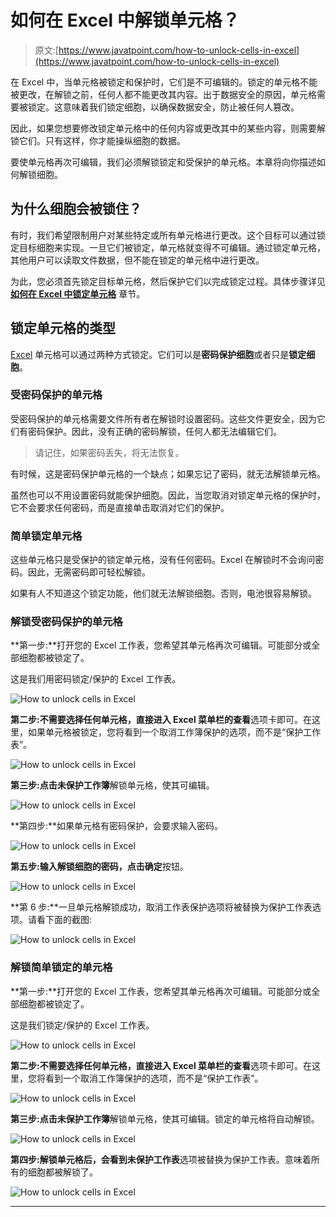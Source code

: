 # 如何在 Excel 中解锁单元格？

> 原文:[https://www.javatpoint.com/how-to-unlock-cells-in-excel](https://www.javatpoint.com/how-to-unlock-cells-in-excel)

在 Excel 中，当单元格被锁定和保护时，它们是不可编辑的。锁定的单元格不能被更改，在解锁之前，任何人都不能更改其内容。出于数据安全的原因，单元格需要被锁定。这意味着我们锁定细胞，以确保数据安全，防止被任何人篡改。

因此，如果您想要修改锁定单元格中的任何内容或更改其中的某些内容，则需要解锁它们。只有这样，你才能操纵细胞的数据。

要使单元格再次可编辑，我们必须解锁锁定和受保护的单元格。本章将向你描述如何解锁细胞。

## 为什么细胞会被锁住？

有时，我们希望限制用户对某些特定或所有单元格进行更改。这个目标可以通过锁定目标细胞来实现。一旦它们被锁定，单元格就变得不可编辑。通过锁定单元格，其他用户可以读取文件数据，但不能在锁定的单元格中进行更改。

为此，您必须首先锁定目标单元格，然后保护它们以完成锁定过程。具体步骤详见 [**如何在 Excel 中锁定单元格**](how-to-lock-cells-in-excel) 章节。

## 锁定单元格的类型

[Excel](https://www.javatpoint.com/excel-tutorial) 单元格可以通过两种方式锁定。它们可以是**密码保护细胞**或者只是**锁定细胞**。

### 受密码保护的单元格

受密码保护的单元格需要文件所有者在解锁时设置密码。这些文件更安全，因为它们有密码保护。因此，没有正确的密码解锁，任何人都无法编辑它们。

> 请记住，如果密码丢失，将无法恢复。

有时候，这是密码保护单元格的一个缺点；如果忘记了密码，就无法解锁单元格。

虽然也可以不用设置密码就能保护细胞。因此，当您取消对锁定单元格的保护时，它不会要求任何密码，而是直接单击取消对它们的保护。

### 简单锁定单元格

这些单元格只是受保护的锁定单元格，没有任何密码。Excel 在解锁时不会询问密码。因此，无需密码即可轻松解锁。

如果有人不知道这个锁定功能，他们就无法解锁细胞。否则，电池很容易解锁。

### 解锁受密码保护的单元格

**第一步:**打开您的 Excel 工作表，您希望其单元格再次可编辑。可能部分或全部细胞都被锁定了。

这是我们用密码锁定/保护的 Excel 工作表。

![How to unlock cells in Excel](img/546728abecfc27f9cf4610953f647151.png)

**第二步:**不需要选择任何单元格，直接进入 Excel 菜单栏的**查看**选项卡即可。在这里，如果单元格被锁定，您将看到一个取消工作簿保护的选项，而不是“保护工作表”。

![How to unlock cells in Excel](img/780eb84c57429b9ae6a65527e2cdb421.png)

**第三步:**点击**未保护工作簿**解锁单元格，使其可编辑。

![How to unlock cells in Excel](img/4275cb9e634fcd627b935473369e3b37.png)

**第四步:**如果单元格有密码保护，会要求输入密码。

![How to unlock cells in Excel](img/fc573a59acd49d751e1adaa94e986f53.png)

**第五步:**输入解锁细胞的密码，点击**确定**按钮。

![How to unlock cells in Excel](img/b4df88d2057024ad447ce6cf06b16854.png)

**第 6 步:**一旦单元格解锁成功，取消工作表保护选项将被替换为保护工作表选项。请看下面的截图:

![How to unlock cells in Excel](img/76fbe75e59aedd05a49ae641d22e623d.png)

### 解锁简单锁定的单元格

**第一步:**打开您的 Excel 工作表，您希望其单元格再次可编辑。可能部分或全部细胞都被锁定了。

这是我们锁定/保护的 Excel 工作表。

![How to unlock cells in Excel](img/64606f196869e6c71d59737b6033be14.png)

**第二步:**不需要选择任何单元格，直接进入 Excel 菜单栏的**查看**选项卡即可。在这里，您将看到一个取消工作簿保护的选项，而不是“保护工作表”。

![How to unlock cells in Excel](img/586d593191cd8ef6daee1a02405c171b.png)

**第三步:**点击**未保护工作簿**解锁单元格，使其可编辑。锁定的单元格将自动解锁。

![How to unlock cells in Excel](img/a8686dca4b0ba174743d4d3ed680c093.png)

**第四步:**解锁单元格后，会看到**未保护工作表**选项被替换为保护工作表。意味着所有的细胞都被解锁了。

![How to unlock cells in Excel](img/04726a4b0b4fa722451e4b07beede096.png)

* * *